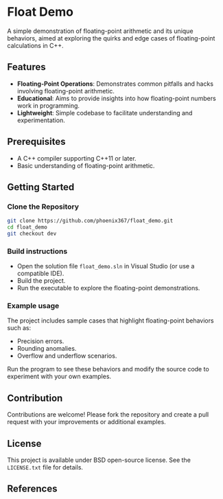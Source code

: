 # Float Demo

A simple demonstration of floating-point arithmetic and its unique behaviors, aimed at exploring the quirks and edge cases of floating-point calculations in C++.

## Features

- **Floating-Point Operations**: Demonstrates common pitfalls and hacks involving floating-point arithmetic.
- **Educational**: Aims to provide insights into how floating-point numbers work in programming.
- **Lightweight**: Simple codebase to facilitate understanding and experimentation.

## Prerequisites

- A C++ compiler supporting C++11 or later.
- Basic understanding of floating-point arithmetic.

## Getting Started

### Clone the Repository

```bash
git clone https://github.com/phoenix367/float_demo.git
cd float_demo
git checkout dev
```

### Build instructions

- Open the solution file ``float_demo.sln`` in Visual Studio (or use a compatible IDE).
- Build the project.
- Run the executable to explore the floating-point demonstrations.

### Example usage
The project includes sample cases that highlight floating-point behaviors such as:

- Precision errors.
- Rounding anomalies.
- Overflow and underflow scenarios.

Run the program to see these behaviors and modify the source code to experiment with your own examples.

## Contribution

Contributions are welcome! Please fork the repository and create a pull request with your improvements or additional examples.

## License

This project is available under BSD open-source license. See the ``LICENSE.txt`` file for details.

## References
